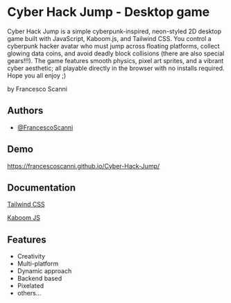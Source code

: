 # Cyber Hack Jump - Desktop game

Cyber Hack Jump is a simple cyberpunk-inspired, neon-styled 2D desktop game built with JavaScript, Kaboom.js, and Tailwind CSS.
You control a cyberpunk hacker avatar who must jump across floating platforms, collect glowing data coins, and avoid deadly block collisions (there are also special gears!!!).
The game features smooth physics, pixel art sprites, and a vibrant cyber aesthetic; all playable directly in the browser with no installs required. Hope you all enjoy ;)



by Francesco Scanni
## Authors

- [@FrancescoScanni](https://github.com/FrancescoScanni)


## Demo

https://francescoscanni.github.io/Cyber-Hack-Jump/


## Documentation

[Tailwind CSS](https://tailwindcss.com/docs/installation/using-vite)

[Kaboom JS](https://kaboomjs.com/)


## Features
- Creativity
- Multi-platform
- Dynamic approach
- Backend based
- Pixelated
- others...


